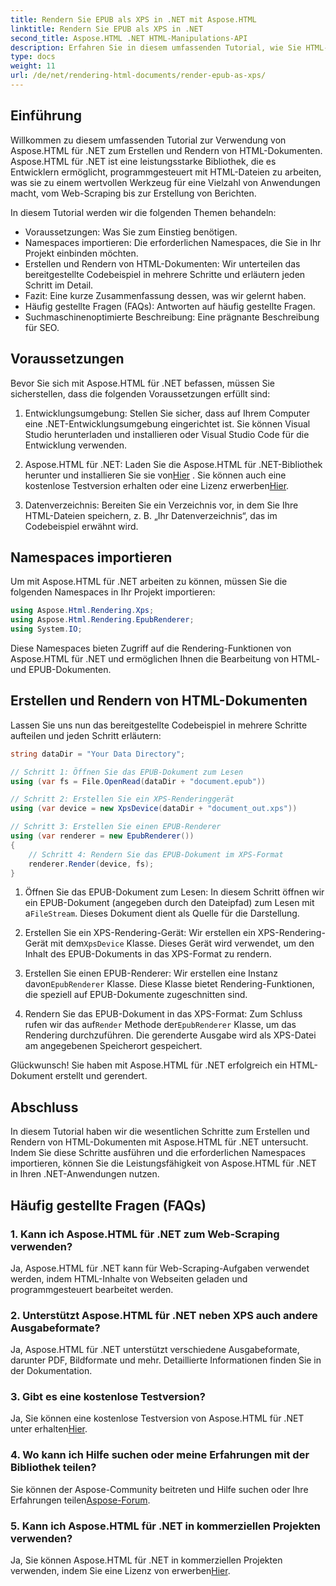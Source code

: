 ```yaml
---
title: Rendern Sie EPUB als XPS in .NET mit Aspose.HTML
linktitle: Rendern Sie EPUB als XPS in .NET
second_title: Aspose.HTML .NET HTML-Manipulations-API
description: Erfahren Sie in diesem umfassenden Tutorial, wie Sie HTML-Dokumente mit Aspose.HTML für .NET erstellen und rendern. Tauchen Sie ein in die Welt der HTML-Manipulation, Web-Scraping und mehr.
type: docs
weight: 11
url: /de/net/rendering-html-documents/render-epub-as-xps/
---
```


## Einführung

Willkommen zu diesem umfassenden Tutorial zur Verwendung von Aspose.HTML für .NET zum Erstellen und Rendern von HTML-Dokumenten. Aspose.HTML für .NET ist eine leistungsstarke Bibliothek, die es Entwicklern ermöglicht, programmgesteuert mit HTML-Dateien zu arbeiten, was sie zu einem wertvollen Werkzeug für eine Vielzahl von Anwendungen macht, vom Web-Scraping bis zur Erstellung von Berichten.

In diesem Tutorial werden wir die folgenden Themen behandeln:
- Voraussetzungen: Was Sie zum Einstieg benötigen.
- Namespaces importieren: Die erforderlichen Namespaces, die Sie in Ihr Projekt einbinden möchten.
- Erstellen und Rendern von HTML-Dokumenten: Wir unterteilen das bereitgestellte Codebeispiel in mehrere Schritte und erläutern jeden Schritt im Detail.
- Fazit: Eine kurze Zusammenfassung dessen, was wir gelernt haben.
- Häufig gestellte Fragen (FAQs): Antworten auf häufig gestellte Fragen.
- Suchmaschinenoptimierte Beschreibung: Eine prägnante Beschreibung für SEO.

## Voraussetzungen

Bevor Sie sich mit Aspose.HTML für .NET befassen, müssen Sie sicherstellen, dass die folgenden Voraussetzungen erfüllt sind:

1. Entwicklungsumgebung: Stellen Sie sicher, dass auf Ihrem Computer eine .NET-Entwicklungsumgebung eingerichtet ist. Sie können Visual Studio herunterladen und installieren oder Visual Studio Code für die Entwicklung verwenden.

2.  Aspose.HTML für .NET: Laden Sie die Aspose.HTML für .NET-Bibliothek herunter und installieren Sie sie von[Hier](https://releases.aspose.com/html/net/) . Sie können auch eine kostenlose Testversion erhalten oder eine Lizenz erwerben[Hier](https://purchase.aspose.com/buy).

3. Datenverzeichnis: Bereiten Sie ein Verzeichnis vor, in dem Sie Ihre HTML-Dateien speichern, z. B. „Ihr Datenverzeichnis“, das im Codebeispiel erwähnt wird.

## Namespaces importieren

Um mit Aspose.HTML für .NET arbeiten zu können, müssen Sie die folgenden Namespaces in Ihr Projekt importieren:

```csharp
using Aspose.Html.Rendering.Xps;
using Aspose.Html.Rendering.EpubRenderer;
using System.IO;
```

Diese Namespaces bieten Zugriff auf die Rendering-Funktionen von Aspose.HTML für .NET und ermöglichen Ihnen die Bearbeitung von HTML- und EPUB-Dokumenten.

## Erstellen und Rendern von HTML-Dokumenten

Lassen Sie uns nun das bereitgestellte Codebeispiel in mehrere Schritte aufteilen und jeden Schritt erläutern:

```csharp
string dataDir = "Your Data Directory";

// Schritt 1: Öffnen Sie das EPUB-Dokument zum Lesen
using (var fs = File.OpenRead(dataDir + "document.epub"))

// Schritt 2: Erstellen Sie ein XPS-Renderinggerät
using (var device = new XpsDevice(dataDir + "document_out.xps"))

// Schritt 3: Erstellen Sie einen EPUB-Renderer
using (var renderer = new EpubRenderer())
{
    // Schritt 4: Rendern Sie das EPUB-Dokument im XPS-Format
    renderer.Render(device, fs);
}
```

1.  Öffnen Sie das EPUB-Dokument zum Lesen: In diesem Schritt öffnen wir ein EPUB-Dokument (angegeben durch den Dateipfad) zum Lesen mit a`FileStream`. Dieses Dokument dient als Quelle für die Darstellung.

2.  Erstellen Sie ein XPS-Rendering-Gerät: Wir erstellen ein XPS-Rendering-Gerät mit dem`XpsDevice` Klasse. Dieses Gerät wird verwendet, um den Inhalt des EPUB-Dokuments in das XPS-Format zu rendern.

3.  Erstellen Sie einen EPUB-Renderer: Wir erstellen eine Instanz davon`EpubRenderer` Klasse. Diese Klasse bietet Rendering-Funktionen, die speziell auf EPUB-Dokumente zugeschnitten sind.

4.  Rendern Sie das EPUB-Dokument in das XPS-Format: Zum Schluss rufen wir das auf`Render` Methode der`EpubRenderer` Klasse, um das Rendering durchzuführen. Die gerenderte Ausgabe wird als XPS-Datei am angegebenen Speicherort gespeichert.

Glückwunsch! Sie haben mit Aspose.HTML für .NET erfolgreich ein HTML-Dokument erstellt und gerendert.

## Abschluss

In diesem Tutorial haben wir die wesentlichen Schritte zum Erstellen und Rendern von HTML-Dokumenten mit Aspose.HTML für .NET untersucht. Indem Sie diese Schritte ausführen und die erforderlichen Namespaces importieren, können Sie die Leistungsfähigkeit von Aspose.HTML für .NET in Ihren .NET-Anwendungen nutzen.

## Häufig gestellte Fragen (FAQs)

### 1. Kann ich Aspose.HTML für .NET zum Web-Scraping verwenden?

Ja, Aspose.HTML für .NET kann für Web-Scraping-Aufgaben verwendet werden, indem HTML-Inhalte von Webseiten geladen und programmgesteuert bearbeitet werden.

### 2. Unterstützt Aspose.HTML für .NET neben XPS auch andere Ausgabeformate?

Ja, Aspose.HTML für .NET unterstützt verschiedene Ausgabeformate, darunter PDF, Bildformate und mehr. Detaillierte Informationen finden Sie in der Dokumentation.

### 3. Gibt es eine kostenlose Testversion?

 Ja, Sie können eine kostenlose Testversion von Aspose.HTML für .NET unter erhalten[Hier](https://releases.aspose.com/).

### 4. Wo kann ich Hilfe suchen oder meine Erfahrungen mit der Bibliothek teilen?

Sie können der Aspose-Community beitreten und Hilfe suchen oder Ihre Erfahrungen teilen[Aspose-Forum](https://forum.aspose.com/).

### 5. Kann ich Aspose.HTML für .NET in kommerziellen Projekten verwenden?

 Ja, Sie können Aspose.HTML für .NET in kommerziellen Projekten verwenden, indem Sie eine Lizenz von erwerben[Hier](https://purchase.aspose.com/buy).

